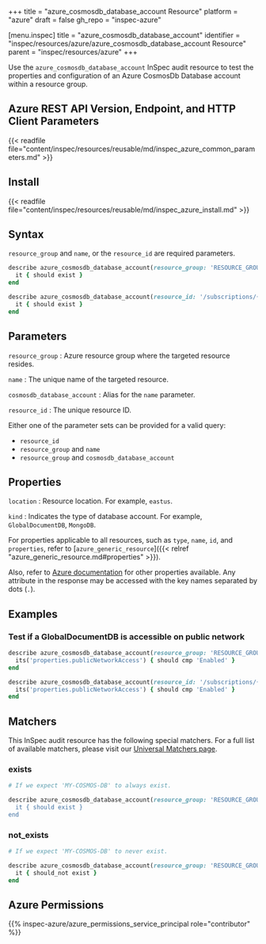 +++
title = "azure_cosmosdb_database_account Resource"
platform = "azure"
draft = false
gh_repo = "inspec-azure"

[menu.inspec]
title = "azure_cosmosdb_database_account"
identifier = "inspec/resources/azure/azure_cosmosdb_database_account Resource"
parent = "inspec/resources/azure"
+++

Use the `azure_cosmosdb_database_account` InSpec audit resource to test the properties and configuration of an Azure CosmosDb Database account within a resource group.

## Azure REST API Version, Endpoint, and HTTP Client Parameters

{{< readfile file="content/inspec/resources/reusable/md/inspec_azure_common_parameters.md" >}}

## Install

{{< readfile file="content/inspec/resources/reusable/md/inspec_azure_install.md" >}}

## Syntax

`resource_group` and `name`, or the `resource_id` are required parameters.

```ruby
describe azure_cosmosdb_database_account(resource_group: 'RESOURCE_GROUP', name: 'NAME') do
  it { should exist }
end
```

```ruby
describe azure_cosmosdb_database_account(resource_id: '/subscriptions/{subscriptionId}/resourceGroups/{resourceGroupName}/providers/Microsoft.DocumentDB/databaseAccounts/{accountName}') do
  it { should exist }
end
```

## Parameters

`resource_group`
: Azure resource group where the targeted resource resides.

`name`
: The unique name of the targeted resource.

`cosmosdb_database_account`
: Alias for the `name` parameter.

`resource_id`
: The unique resource ID.

Either one of the parameter sets can be provided for a valid query:

- `resource_id`
- `resource_group` and `name`
- `resource_group` and `cosmosdb_database_account`

## Properties

`location`
: Resource location. For example, `eastus`.

`kind`
: Indicates the type of database account. For example, `GlobalDocumentDB`, `MongoDB`.

For properties applicable to all resources, such as `type`, `name`, `id`, and `properties`, refer to [`azure_generic_resource`]({{< relref "azure_generic_resource.md#properties" >}}).

Also, refer to [Azure documentation](https://docs.microsoft.com/en-us/rest/api/sql/2021-02-01-preview/databases/get?tabs=HTTP) for other properties available. Any attribute in the response may be accessed with the key names separated by dots (`.`).

## Examples

### Test if a GlobalDocumentDB is accessible on public network

```ruby
describe azure_cosmosdb_database_account(resource_group: 'RESOURCE_GROUP', name: 'NAME') do
  its('properties.publicNetworkAccess') { should cmp 'Enabled' }
end
```

```ruby
describe azure_cosmosdb_database_account(resource_id: '/subscriptions/{subscriptionId}/resourceGroups/{resourceGroupName}/providers/Microsoft.DocumentDB/databaseAccounts/{accountName}') do
  its('properties.publicNetworkAccess') { should cmp 'Enabled' }
end
```

## Matchers

This InSpec audit resource has the following special matchers. For a full list of available matchers, please visit our [Universal Matchers page](https://docs.chef.io/inspec/matchers/).

### exists

```ruby
# If we expect 'MY-COSMOS-DB' to always exist.

describe azure_cosmosdb_database_account(resource_group: 'RESOURCE_GROUP', name: 'MY-COSMOS-DB) do
  it { should exist }
end
```

### not_exists

```ruby
# If we expect 'MY-COSMOS-DB' to never exist.

describe azure_cosmosdb_database_account(resource_group: 'RESOURCE_GROUP', name: 'MY-COSMOS-DB') do
  it { should_not exist }
end
```

## Azure Permissions

{{% inspec-azure/azure_permissions_service_principal role="contributor" %}}
